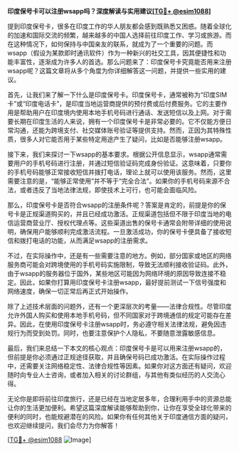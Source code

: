 **印度保号卡可以注册wsapp吗？深度解读与实用建议[[TG💪+ @esim1088](https://t.me/s/esim1088)]**

提到印度保号卡，很多在印度工作的华人朋友都会感到既熟悉又困惑。随着全球化的加速和国际交流的频繁，越来越多的中国人选择前往印度工作、学习或旅游。而在这种情况下，如何保持与中国亲友的联系，就成为了一个重要的问题。而wsapp（假设为某款即时通讯软件）作为一种新兴的社交工具，因其便捷性和功能丰富性，逐渐成为许多人的首选。那么问题来了：印度保号卡究竟能否用来注册wsapp呢？这篇文章将从多个角度为你详细解答这一问题，并提供一些实用的建议。

首先，让我们来了解一下什么是印度保号卡。印度保号卡，通常被称为“印度SIM卡”或“印度电话卡”，是印度当地运营商提供的预付费或后付费服务。它的主要作用是帮助用户在印度境内使用本地手机号码进行通话、发送短信以及上网。对于需要长期在印度生活的人来说，拥有一个印度保号卡是非常必要的。它不仅能方便日常沟通，还能为跨境支付、社交媒体账号验证等提供支持。然而，正因为其特殊性质，很多人对它能否用于某些特定用途产生了疑问，比如是否能够注册wsapp。

接下来，我们来探讨一下wsapp的基本要求。根据公开信息显示，wsapp通常需要用户的手机号码进行注册，并通过短信验证码完成身份验证。这意味着，只要你的手机号码能够正常接收短信并拨打电话，理论上就可以使用该服务。然而，这里需要注意的是，“能够正常使用”并不等于“完全合法”。如果你的手机号码来源不合法，或者违反了当地法律法规，即使技术上可行，也可能会面临风险。

那么，印度保号卡是否符合wsapp的注册条件呢？答案是肯定的，前提是你的保号卡是正规渠道购买的，并且已经成功激活。正规渠道包括但不限于印度当地的电信运营商营业厅、授权代理点等。这些渠道出售的保号卡通常会附带详细的使用说明，确保用户能够顺利完成激活流程。一旦激活成功，你的保号卡便具备了接收短信和拨打电话的功能，从而满足wsapp的注册需求。

不过，在实际操作中，还是有一些需要注意的地方。例如，部分国家或地区的网络服务商可能会对跨境使用的手机号码实施限制，导致无法顺利接收验证码。此外，由于wsapp的服务器位于国外，某些地区可能因为网络环境的原因导致连接不稳定。因此，如果你打算用印度保号卡注册wsapp，最好提前测试一下信号强度和网络速度，确保一切正常后再正式开始操作。

除了上述技术层面的问题外，还有一个更深层次的考量——法律合规性。尽管印度允许外国人购买和使用本地手机号码，但不同国家对于跨境通信的规定可能存在差异。因此，在使用印度保号卡注册wsapp时，务必遵守相关法律法规，避免因违规行为而受到处罚。同时，也要注意保护个人隐私，不要随意泄露敏感信息。

最后，我们来总结一下本文的核心观点：印度保号卡是可以用来注册wsapp的，但前提是你必须通过正规途径获取，并且确保号码已成功激活。在实际操作过程中，还需要关注网络稳定性、法律合规性等因素。如果你对这方面还有疑问，欢迎随时向专业人士咨询，或者加入相关的讨论群组，与其他有类似经历的人交流心得。

无论你是即将前往印度旅行，还是已经在当地定居多年，合理利用手中的资源总能让你的生活更加便利。希望这篇深度解读能够帮助到你，让你在享受全球化带来的便利的同时，也能规避潜在的风险。如果你有任何其他关于印度通信方面的疑问，也欢迎继续提问，我们会尽力为你解答！

[[TG💪+ @esim1088](https://t.me/s/esim1088) ![Image](https://i.postimg.cc/4NQfJmqS/Snipaste-2025-05-13-00-14-12.png)]